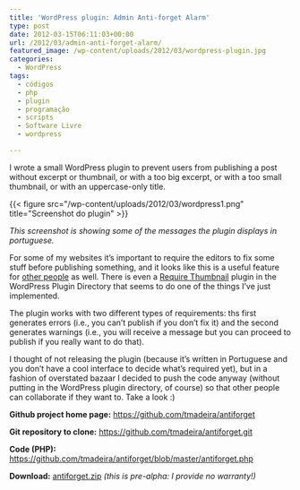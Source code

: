 ```yaml
---
title: 'WordPress plugin: Admin Anti-forget Alarm'
type: post
date: 2012-03-15T06:11:03+00:00
url: /2012/03/admin-anti-forget-alarm/
featured_image: /wp-content/uploads/2012/03/wordpress-plugin.jpg
categories:
  - WordPress
tags:
  - códigos
  - php
  - plugin
  - programação
  - scripts
  - Software Livre
  - wordpress

---
```

I wrote a small WordPress plugin to prevent users from publishing a post without excerpt or thumbnail, or with a too big excerpt, or with a too small thumbnail, or with an uppercase-only title.

{{< figure src="/wp-content/uploads/2012/03/wordpress1.png" title="Screenshot do plugin" >}}

_This screenshot is showing some of the messages the plugin displays in portuguese._

For some of my websites it’s important to require the editors to fix some stuff before publishing something, and it looks like this is a useful feature for [other people][1] as well. There is even a [Require Thumbnail][2] plugin in the WordPress Plugin Directory that seems to do one of the things I’ve just implemented.

The plugin works with two different types of requirements: ths first generates errors (i.e., you can’t publish if you don’t fix it) and the second generates warnings (i.e., you will receive a message but you can proceed to publish if you really want to do that).

I thought of not releasing the plugin (because it’s written in Portuguese and you don’t have a cool interface to decide what’s required yet), but in a fashion of overstated bazaar I decided to push the code anyway (without putting in the WordPress plugin directory, of course) so that other people can collaborate if they want to. Take a look :)

**Github project home page:** <https://github.com/tmadeira/antiforget>

**Git repository to clone:** https://github.com/tmadeira/antiforget.git

**Code (PHP):** <https://github.com/tmadeira/antiforget/blob/master/antiforget.php>

**Download:** [antiforget.zip][3] _(this is pre-alpha: I provide no warranty!)_

 [1]: http://meyerweb.com/eric/thoughts/2008/06/10/wanted-excerpt-exacter/
 [2]: https://wordpress.org/extend/plugins/require-thumbnail/
 [3]: https://github.com/tmadeira/antiforget/zipball/master
